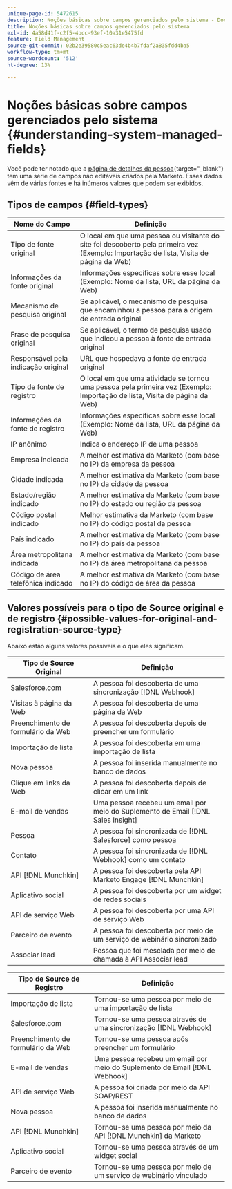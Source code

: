 ```yaml
---
unique-page-id: 5472615
description: Noções básicas sobre campos gerenciados pelo sistema - Documentação do Marketo - Documentação do produto
title: Noções básicas sobre campos gerenciados pelo sistema
exl-id: 4a58d41f-c2f5-4bcc-93ef-10a31e5475fd
feature: Field Management
source-git-commit: 02b2e39580c5eac63de4b4b7fdaf2a835fdd4ba5
workflow-type: tm+mt
source-wordcount: '512'
ht-degree: 13%

---
```


# Noções básicas sobre campos gerenciados pelo sistema {#understanding-system-managed-fields}

Você pode ter notado que a [página de detalhes da pessoa](/help/marketo/product-docs/core-marketo-concepts/smart-lists-and-static-lists/managing-people-in-smart-lists/using-the-person-detail-page.md){target="_blank"} tem uma série de campos não editáveis criados pela Marketo. Esses dados vêm de várias fontes e há inúmeros valores que podem ser exibidos.

## Tipos de campos {#field-types}

| **Nome do Campo** | **Definição** |
|---|---|
| Tipo de fonte original | O local em que uma pessoa ou visitante do site foi descoberto pela primeira vez (Exemplo: Importação de lista, Visita de página da Web) |
| Informações da fonte original | Informações específicas sobre esse local (Exemplo: Nome da lista, URL da página da Web) |
| Mecanismo de pesquisa original | Se aplicável, o mecanismo de pesquisa que encaminhou a pessoa para a origem de entrada original |
| Frase de pesquisa original | Se aplicável, o termo de pesquisa usado que indicou a pessoa à fonte de entrada original |
| Responsável pela indicação original | URL que hospedava a fonte de entrada original |
| Tipo de fonte de registro | O local em que uma atividade se tornou uma pessoa pela primeira vez (Exemplo: Importação de lista, Visita de página da Web) |
| Informações da fonte de registro | Informações específicas sobre esse local (Exemplo: Nome da lista, URL da página da Web) |
| IP anônimo | Indica o endereço IP de uma pessoa |
| Empresa indicada | A melhor estimativa da Marketo (com base no IP) da empresa da pessoa |
| Cidade indicada | A melhor estimativa da Marketo (com base no IP) da cidade da pessoa |
| Estado/região indicado | A melhor estimativa da Marketo (com base no IP) do estado ou região da pessoa |
| Código postal indicado | Melhor estimativa da Marketo (com base no IP) do código postal da pessoa |
| País indicado | A melhor estimativa da Marketo (com base no IP) do país da pessoa |
| Área metropolitana indicada | A melhor estimativa da Marketo (com base no IP) da área metropolitana da pessoa |
| Código de área telefônica indicado | A melhor estimativa da Marketo (com base no IP) do código de área da pessoa |

## Valores possíveis para o tipo de Source original e de registro {#possible-values-for-original-and-registration-source-type}

Abaixo estão alguns valores possíveis e o que eles significam.

| **Tipo de Source Original** | **Definição** |
|---|---|
| Salesforce.com | A pessoa foi descoberta de uma sincronização [!DNL Webhook] |
| Visitas à página da Web | A pessoa foi descoberta de uma página da Web |
| Preenchimento de formulário da Web | A pessoa foi descoberta depois de preencher um formulário |
| Importação de lista | A pessoa foi descoberta em uma importação de lista |
| Nova pessoa | A pessoa foi inserida manualmente no banco de dados |
| Clique em links da Web | A pessoa foi descoberta depois de clicar em um link |
| E-mail de vendas | Uma pessoa recebeu um email por meio do Suplemento de Email [!DNL Sales Insight] |
| Pessoa | A pessoa foi sincronizada de [!DNL Salesforce] como pessoa |
| Contato | A pessoa foi sincronizada de [!DNL Webhook] como um contato |
| API [!DNL Munchkin] | A pessoa foi descoberta pela API Marketo Engage [!DNL Munchkin] |
| Aplicativo social | A pessoa foi descoberta por um widget de redes sociais |
| API de serviço Web | A pessoa foi descoberta por uma API de serviço Web |
| Parceiro de evento | A pessoa foi descoberta por meio de um serviço de webinário sincronizado |
| Associar lead | Pessoa que foi mesclada por meio de chamada à API Associar lead |

| **Tipo de Source de Registro** | **Definição** |
|---|---|
| Importação de lista | Tornou-se uma pessoa por meio de uma importação de lista |
| Salesforce.com | Tornou-se uma pessoa através de uma sincronização [!DNL Webhook] |
| Preenchimento de formulário da Web | Tornou-se uma pessoa após preencher um formulário |
| E-mail de vendas | Uma pessoa recebeu um email por meio do Suplemento de Email [!DNL Webhook] |
| API de serviço Web | A pessoa foi criada por meio da API SOAP/REST |
| Nova pessoa | A pessoa foi inserida manualmente no banco de dados |
| API [!DNL Munchkin] | Tornou-se uma pessoa por meio da API [!DNL Munchkin] da Marketo |
| Aplicativo social | Tornou-se uma pessoa através de um widget social |
| Parceiro de evento | Tornou-se uma pessoa por meio de um serviço de webinário vinculado |
